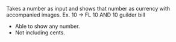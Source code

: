 Takes a number as input and shows that number as currency with accompanied images. 
Ex. 10 -> FL 10 AND 10 guilder bill

* Able to show any number. 
* Not including cents.
